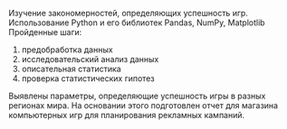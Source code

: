 Изучение закономерностей, определяющих успешность игр.  
Использование Python и его библиотек Pandas, NumPy, Matplotlib  
 Пройденные шаги: 
1. предобработка данных
2. исследовательский анализ данных 
3. описательная статистика
4. проверка статистических гипотез  

Выявлены параметры, определяющие успешность игры в разных регионах мира. На
основании этого подготовлен отчет для магазина компьютерных игр для планирования
рекламных кампаний.
